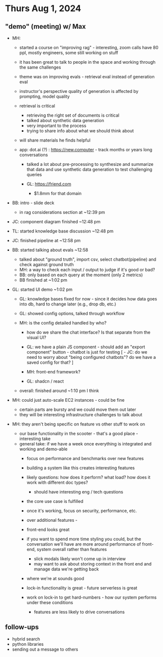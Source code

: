 # Thurs Aug 1, 2024

## "demo" (meeting) w/ Max

- MH:
  - started a course on "improving rag" - interesting, zoom calls have 80 ppl, mostly engineers, some still working on stuff
  - it has been great to talk to people in the space and working through the same challenges
  - theme was on improving evals - retrieval eval instead of generation eval
  - instructor's perspective quality of generation is affected by prompting, model quality
  - retrieval is critical
    - retrieving the right set of documents is critical
    - talked about synthetic data generation
    - very important to the process
    - trying to share info about what we should think about

  - will share materials he finds helpful
  - app: dot.ai (?)  :  https://new.computer - track months or years long conversations
    - talked a lot about pre-processing to synthesize and summarize that data and use synthetic data generation to test challenging queries

    - GL:  https://friend.com
      - $1.8mm for that domain



- BB:  intro - slide deck
  - in rag considerations section at ~12:39 pm
- JC:  component diagram finished ~12:48 pm
- TL:  started knowledge base discussion ~12:48 pm
- JC:  finished pipeline at ~12:58 pm
- BB:  started talking about evals ~12:58
  - talked about "ground truth", import csv, select chatbot(pipeline) and check against ground truth
  - MH:  a way to check each input / output to judge if it's good or bad?
  - BB:  only based on each query at the moment (only 2 metrics)
  - BB finished at ~1:02 pm
- GL:  started UI demo ~1:02 pm
  - GL:  knowledge bases fixed for now - since it decides how data goes into db, hard to change later (e.g., drop db, etc.)
  - GL:  showed config options, talked through workflow

  - MH:  is the config detailed handled by who?
    - how do we share the chat interface?  Is that separate from the visual UI?
    - GL:  we have a plain JS component - should add an "export component" button - chatbot is just for testing
    [ - JC: do we need to worry about "being configured chatbots"?  do we have a saved config for that? ]

    - MH:  front-end framework?
    - GL:  shadcn / react

  - overall: finished around ~1:10 pm I think


- MH:  could just auto-scale EC2 instances - could be fine
  - certain parts are bursty and we could move them out later
  - they will be interesting infrastructure challenges to talk about

- MH:  they aren't being specific on feature vs other stuff to work on
  - our base functionality in the scooter - that's a good place - interesting take
  - general take:  if we have a week once everything is integrated and working and demo-able
    - focus on performance and benchmarks over new features
    - building a system like this creates interesting features
    - likely questions:  how does it perform?  what load?  how does it work with different doc types?
      - should have interesting eng / tech questions
    - the core use case is fulfilled
    - once it's working, focus on security, performance, etc.
    - over additional features - 
    - front-end looks great
    - if you want to spend more time styling you could, but the conversation we'll have are more around performance of front-end, system overall rather than features
      - slick modals likely won't come up in interview
      - may want to ask about storing context in the front end and manage data we're getting back
    - where we're at sounds good
    - lock-in functionality is great - future serverless is great
  
    - work on lock-in to get hard-numbers - how our system performs under these conditions
      - features are less likely to drive conversations


## follow-ups
- hybrid search
- python libraries
- sending out a message to others